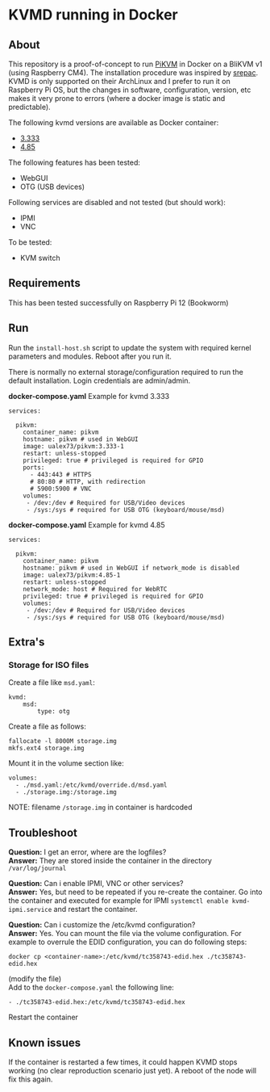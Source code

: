 # KVMD running in Docker

## About

This repository is a proof-of-concept to run [PiKVM](https://pikvm.org) in Docker on a BliKVM v1 (using Raspberry CM4). The installation procedure was inspired by [srepac](https://github.com/srepac/kvmd-armbian). KVMD is only supported on their ArchLinux and I prefer to run it on Raspberry Pi OS, but the changes in software, configuration, version, etc makes it very prone to errors (where a docker image is static and predictable).

The following kvmd versions are available as Docker container:
- [3.333](https://hub.docker.com/r/ualex73/kvmd/tags?name=3.333)
- [4.85](https://hub.docker.com/r/ualex73/kvmd/tags?name=4.85)

The following features has been tested:
- WebGUI
- OTG (USB devices)

Following services are disabled and not tested (but should work):
- IPMI
- VNC

To be tested:
- KVM switch

## Requirements

This has been tested successfully on Raspberry Pi 12 (Bookworm)

## Run

Run the `install-host.sh` script to update the system with required kernel parameters and modules. Reboot after you run it.

There is normally no external storage/configuration required to run the default installation. Login credentials are admin/admin.

**docker-compose.yaml** Example for kvmd 3.333
```
services:

  pikvm:
    container_name: pikvm
    hostname: pikvm # used in WebGUI
    image: ualex73/pikvm:3.333-1
    restart: unless-stopped
    privileged: true # privileged is required for GPIO
    ports:
      - 443:443 # HTTPS
      # 80:80 # HTTP, with redirection
      # 5900:5900 # VNC
    volumes:
     - /dev:/dev # Required for USB/Video devices
     - /sys:/sys # required for USB OTG (keyboard/mouse/msd)
```

**docker-compose.yaml** Example for kvmd 4.85
```
services:

  pikvm:
    container_name: pikvm
    hostname: pikvm # used in WebGUI if network_mode is disabled
    image: ualex73/pikvm:4.85-1
    restart: unless-stopped
    network_mode: host # Required for WebRTC
    privileged: true # privileged is required for GPIO
    volumes:
     - /dev:/dev # Required for USB/Video devices
     - /sys:/sys # required for USB OTG (keyboard/mouse/msd)
```

## Extra's

### Storage for ISO files

Create a file like `msd.yaml`:
```
kvmd:
    msd:
        type: otg
```

Create a file as follows:
```
fallocate -l 8000M storage.img
mkfs.ext4 storage.img
```

Mount it in the volume section like:
```
volumes:
  - ./msd.yaml:/etc/kvmd/override.d/msd.yaml
  - ./storage.img:/storage.img
```

NOTE: filename `/storage.img` in container is hardcoded

## Troubleshoot
**Question:** I get an error, where are the logfiles?  
**Answer:** They are stored inside the container in the directory `/var/log/journal`

**Question:** Can i enable IPMI, VNC or other services?  
**Answer:** Yes, but need to be repeated if you re-create the container. Go into the container and executed for example for IPMI `systemctl enable kvmd-ipmi.service` and restart the container.  

**Question:** Can i customize the /etc/kvmd configuration?  
**Answer:** Yes. You can mount the file via the volume configuration. For example to overrule the EDID configuration, you can do following steps:
```
docker cp <container-name>:/etc/kvmd/tc358743-edid.hex ./tc358743-edid.hex
```

(modify the file)  
Add to the `docker-compose.yaml` the following line:
```
- ./tc358743-edid.hex:/etc/kvmd/tc358743-edid.hex
```

Restart the container


## Known issues

If the container is restarted a few times, it could happen KVMD stops working (no clear reproduction scenario just yet). A reboot of the node will fix this again.

